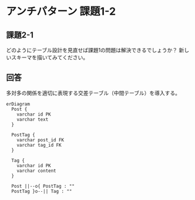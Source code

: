 # アンチパターン 課題1-2

## 課題2-1

どのようにテーブル設計を見直せば課題1の問題は解決できるでしょうか？
新しいスキーマを描いてみてください。

## 回答

多対多の関係を適切に表現する交差テーブル（中間テーブル）を導入する。


```mermaid
erDiagram
  Post {
    varchar id PK
    varchar text
  }
  
  PostTag {
    varchar post_id FK
    varchar tag_id FK
  }
  
  Tag {
    varchar id PK
    varchar content
  }
  
  Post ||--o{ PostTag : ""
  PostTag }o--|| Tag : ""
```
